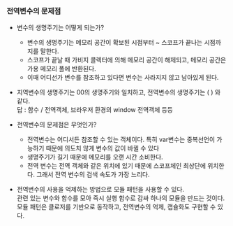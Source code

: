 ### 전역변수의 문제점

- 변수의 생명주기는 어떻게 되는가?
    - 변수의 생명주기는 메모리 공간이 확보된 시점부터 ~ 스코프가 끝나는 시점까지를 말한다.
    - 스코프가 끝날 때 가비지 콜렉터에 의해 메모리 공간이 해제되고, 메모리 공간은 가용 메모리 풀에 반환된다.
    - 이때 어디선가 변수를 참조하고 있다면 변수는 사라지지 않고 남아있게 된다.
    
- 지역변수의 생명주기는 00의 생명주기와 일치하고, 전역변수의 생명주기는 (              ) 와 같다.<br>
  답 : 함수 /  전역객체, 브라우저 환경의 window 전역객체 등등
    
- 전역변수의 문제점은 무엇인가?
    - 전역변수는 어디서든 참조할 수 있는 객체이다. 특히 var변수는 중복선언이 가능하기 때문에 의도치 않게 변수의 값이 바뀔 수 있다
    - 생명주기가 길기 때문에 메모리를 오랜 시간 소비한다.
    - 전역 변수는 전역 객체와 같은 위치에 있기 때문에 스코프체인 최상단에 위치한다. 그래서 전역 변수의 검색 속도가 가장 느리다.

- 전역변수의 사용을 억제하는 방법으로 모듈 패턴을 사용할 수 있다. <br> 
    관련 있는 변수와 함수를 모아 즉시 실행 함수로 감싸 하나의 모듈을 만드는 것이다. 모듈 패턴은 클로저를 기반으로 동작하고, 전역변수의 억제, 캡슐화도 구현할 수 있다.
